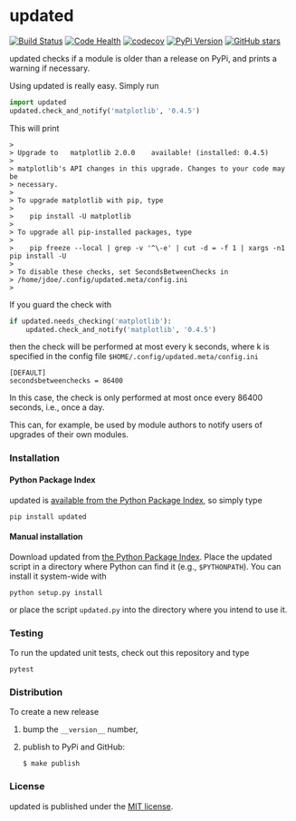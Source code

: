 # updated

[![Build
Status](https://travis-ci.org/nschloe/updated.svg?branch=master)](https://travis-ci.org/nschloe/updated)
[![Code Health](https://landscape.io/github/nschloe/updated/master/landscape.png)](https://landscape.io/github/nschloe/updated/master)
[![codecov](https://codecov.io/gh/nschloe/updated/branch/master/graph/badge.svg)](https://codecov.io/gh/nschloe/updated)
[![PyPi Version](https://img.shields.io/pypi/v/updated.svg)](https://pypi.python.org/pypi/updated)
[![GitHub stars](https://img.shields.io/github/stars/nschloe/updated.svg?style=social&label=Star&maxAge=2592000)](https://github.com/nschloe/updated)

updated checks if a module is older than a release on PyPi, and
prints a warning if necessary.

Using updated is really easy. Simply run
```python
import updated
updated.check_and_notify('matplotlib', '0.4.5')
```
This will print
```
>
> Upgrade to   matplotlib 2.0.0    available! (installed: 0.4.5)
>
> matplotlib's API changes in this upgrade. Changes to your code may be
> necessary.
>
> To upgrade matplotlib with pip, type
>
>    pip install -U matplotlib
>
> To upgrade all pip-installed packages, type
>
>    pip freeze --local | grep -v '^\-e' | cut -d = -f 1 | xargs -n1 pip install -U
>
> To disable these checks, set SecondsBetweenChecks in
> /home/jdoe/.config/updated.meta/config.ini
>
```

If you guard the check with
```python
if updated.needs_checking('matplotlib'):
    updated.check_and_notify('matplotlib', '0.4.5')
```
then the check will be performed at most every k seconds, where k is specified
in the config file `$HOME/.config/updated.meta/config.ini`
```
[DEFAULT]
secondsbetweenchecks = 86400
```
In this case, the check is only performed at most once every 86400 seconds,
i.e., once a day.

This can, for example, be used by module authors to notify users of upgrades of
their own modules.

### Installation

#### Python Package Index

updated is [available from the Python Package
Index](https://pypi.python.org/pypi/updated/), so simply type
```
pip install updated
```

#### Manual installation

Download updated from
[the Python Package Index](https://pypi.python.org/pypi/updated/).
Place the updated script in a directory where Python can find it
(e.g., `$PYTHONPATH`).  You can install it system-wide with
```
python setup.py install
```
or place the script `updated.py` into the directory where you
intend to use it.

### Testing

To run the updated unit tests, check out this repository and type
```
pytest
```

### Distribution

To create a new release

1. bump the `__version__` number,

2. publish to PyPi and GitHub:
    ```
    $ make publish
    ```

### License

updated is published under the [MIT license](https://en.wikipedia.org/wiki/MIT_License).
